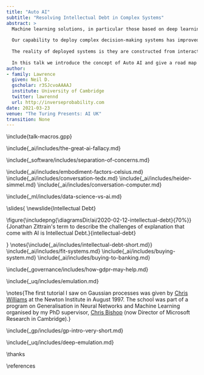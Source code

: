 ```yaml
---
title: "Auto AI"
subtitle: "Resolving Intellectual Debt in Complex Systems"
abstract: >
  Machine learning solutions, in particular those based on deep learning methods, form an underpinning of the current revolution in “artificial intelligence” that has dominated popular press headlines and is having a significant influence on the wider tech agenda. 
  
  Our capability to deploy complex decision-making systems has improved, but our ability to explain them has reduced. This phenomenon is known as intellectual debt.
  
  The reality of deployed systems is they are constructed from interacting components of individual models. While a lot of focus has been on the explainability and reliability of an individual model, the real challenge is explainability and reliability of the entire system. 
    
  In this talk we introduce the concept of Auto AI and give a road map to achieving fair, explainable and transparent AI systems. 
author:
- family: Lawrence
  given: Neil D.
  gscholar: r3SJcvoAAAAJ
  institute: University of Cambridge
  twitter: lawrennd
  url: http://inverseprobability.com
date: 2021-03-23
venue: "The Turing Presents: AI UK"
transition: None
---
```


\include{talk-macros.gpp}

\include{_ai/includes/the-great-ai-fallacy.md}

\include{_software/includes/separation-of-concerns.md}

\include{_ai/includes/embodiment-factors-celsius.md}
\include{_ai/includes/conversation-tedx.md}
\include{_ai/includes/heider-simmel.md}
\include{_ai/includes/conversation-computer.md}

\include{_ml/includes/data-science-vs-ai.md}

\slides{
\newslide{Intellectual Debt}

\figure{\includepng{\diagramsDir/ai/2020-02-12-intellectual-debt}{70%}}{Jonathan Zittrain's term to describe the challenges of explanation that come with AI is Intellectual Debt.}{intellectual-debt}

}
\notes{\include{_ai/includes/intellectual-debt-short.md}}
\include{_ai/includes/fit-systems.md}
\include{_ai/includes/buying-system.md}
\include{_ai/includes/buying-to-banking.md}

\include{_governance/includes/how-gdpr-may-help.md}


\include{_uq/includes/emulation.md}

\notes{The first tutorial I saw on Gaussian processes was given by [Chris Williams](https://homepages.inf.ed.ac.uk/ckiw/) at the Newton Institute in August 1997. The school was part of a program on Generalisation in Neural Networks and Machine Learning organised by my PhD supervisor, [Chris Bishop](https://www.microsoft.com/en-us/research/people/cmbishop/) (now Director of Microsoft Research in Cambridge).}

\include{_gp/includes/gp-intro-very-short.md}

\include{_uq/includes/deep-emulation.md}


\thanks

\references






